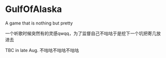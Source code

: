 # GulfOfAlaska
A game that is nothing but pretty

一个听歌时候突然有的灵感qwqq，为了监督自己不咕咕于是挖下一个坑把寄几放进去

TBC in late Aug. 不咕咕不咕咕不咕咕
